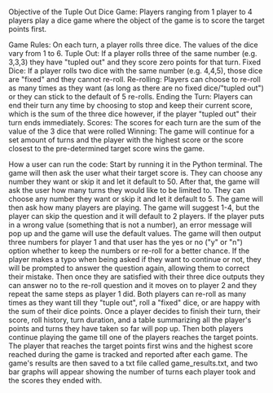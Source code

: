 Objective of the Tuple Out Dice Game: 
Players ranging from 1 player to 4 players play a dice game where the object of the game is to score the target points first. 
 
Game Rules: 
On each turn, a player rolls three dice. The values of the dice vary from 1 to 6. 
Tuple Out: If a player rolls three of the same number (e.g. 3,3,3) they have "tupled out" and they score zero points for that turn.
Fixed Dice: If a player rolls two dice with the same number (e.g. 4,4,5), those dice are "fixed" and they cannot re-roll. 
Re-rolling: Players can choose to re-roll as many times as they want (as long as there are no fixed dice/"tupled out") or they can stick to the default of 5 re-rolls. 
Ending the Turn: Players can end their turn any time by choosing to stop and keep their current score, which is the sum of the three dice however, if the player "tupled out" their turn ends immediately. 
Scores: The scores for each turn are the sum of the value of the 3 dice that were rolled 
Winning: The game will continue for a set amount of turns and the player with the highest score or the score closest to the pre-determined target score wins the game.

How a user can run the code: 
Start by running it in the Python terminal. The game will then ask the user what their target score is. They can choose any number they want or skip it and let it default to 50. After that, the game will ask the user how many turns they would like to be limited to. They can choose any number they want or skip it and let it default to 5. The game will then ask how many players are playing. The game will suggest 1-4, but the player can skip the question and it will default to 2 players. If the player puts in a wrong value (something that is not a number), an error message will pop up and the game will use the default values. The game will then output three numbers for player 1 and that user has the yes or no ("y" or "n") option whether to keep the numbers or re-roll for a better chance. If the player makes a typo when being asked if they want to continue or not, they will be prompted to answer the question again, allowing them to correct their mistake. Then once they are satisfied with their three dice outputs they can answer no to the re-roll question and it moves on to player 2 and they repeat the same steps as player 1 did. Both players can re-roll as many times as they want till they "tuple out", roll a "fixed" dice, or are happy with the sum of their dice points. Once a player decides to finish their turn, their score, roll history, turn duration, and a table summarizing all the player's points and turns they have taken so far will pop up. Then both players continue playing the game till one of the players reaches the target points. The player that reaches the target points first wins and the highest score reached during the game is tracked and reported after each game. The game's results are then saved to a txt file called game_results.txt, and two bar graphs will appear showing the number of turns each player took and the scores they ended with. 
